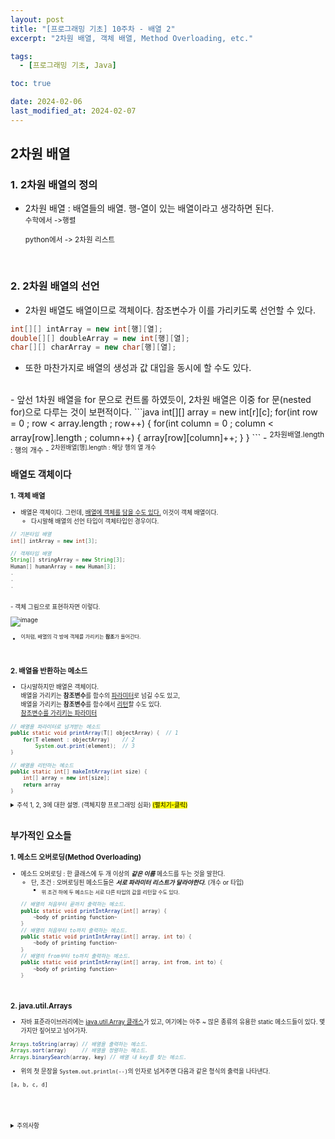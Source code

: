 ```yaml
---
layout: post
title: "[프로그래밍 기초] 10주차 - 배열 2"
excerpt: "2차원 배열, 객체 배열, Method Overloading, etc."

tags:
  - [프로그래밍 기초, Java]

toc: true

date: 2024-02-06
last_modified_at: 2024-02-07
---
```

## 2차원 배열
### 1. 2차원 배열의 정의
- 2차원 배열 : 배열들의 배열. 행-열이 있는 배열이라고 생각하면 된다.  
  <sub> 수학에서 ->행렬

  <sup> python에서 -> 2차원 리스트  
<br>

### 2. 2차원 배열의 선언
- 2차원 배열도 배열이므로 객체이다. 참조변수가 이를 가리키도록 선언할 수 있다.
```java
int[][] intArray = new int[행][열];
double[][] doubleArray = new int[행][열];
char[][] charArray = new char[행][열]; 
```
- 또한 마찬가지로 배열의 생성과 값 대입을 동시에 할 수도 있다.  
<br>
- 앞선 1차원 배열을 for 문으로 컨트롤 하였듯이, 2차원 배열은 이중 for 문(nested for)으로 다루는 것이 보편적이다.
```java
int[][] array = new int[r][c];
for(int row = 0 ; row < array.length ; row++) {
    for(int column = 0 ; column < array[row].length ; column++) {
      array[row][column]++;
    }
}
```
- <sup> 2차원배열.length  :  행의 개수
- <sup> 2차원배열[행].length  :  해당 행의 열 개수  
<br>

## 배열도 객체이다
### 1. 객체 배열
- 배열은 객체이다. 그런데, <u>배열에 객체를 담을 수도 있다.</u> 이것이 객체 배열이다.
  - 다시말해 배열의 선언 타입이 객체타입인 경우이다.

```java
// 기본타입 배열
int[] intArray = new int[3];

// 객체타입 배열
String[] stringArray = new String[3];
Human[] humanArray = new Human[3];
.
.
.
```

<br>
- 객체 그림으로 표현하자면 이렇다.

![image](https://i.imgur.com/5tU204A.png)
- <sup> 이처럼, 배열의 각 방에 객체를 가리키는 **참조**가 들어간다.  
<br>

### 2. 배열을 반환하는 메소드
- 다시말하지만 배열은 객체이다.  
배열을 가리키는 **참조변수**를 함수의 <u>파라미터</u>로 넘길 수도 있고,  
배열을 가리키는 **참조변수**를 함수에서 <u>리턴</u>할 수도 있다.  
[참조변수를 가리키는 파라미터](https://orbit3230.github.io/2022/03/17/PB_week9/#1-%EC%B0%B8%EC%A1%B0%EB%B3%80%EC%88%98%EB%A5%BC-%EA%B0%80%EB%A6%AC%ED%82%A4%EB%8A%94-%ED%8C%8C%EB%9D%BC%EB%AF%B8%ED%84%B0)

``` java
// 배열을 파라미터로 넘겨받는 메소드
public static void printArray(T[] objectArray) {  // 1
    for(T element : objectArray)    // 2
        System.out.print(element);  // 3
}

// 배열을 리턴하는 메소드
public static int[] makeIntArray(int size) {
    int[] array = new int[size];
    return array
}
```

<details>
<summary>주석 1, 2, 3에 대한 설명. (객체지향 프로그래밍 심화) <mark>(펼치기-클릭)</mark></summary>
<div markdown="1">

- 주석 1 : `T` 는 제네릭(generic) 타입으로서, 객체지향프로그래밍 포스팅 후 링크를 추후 달아 놓겠다. 쉽게 말하자면, 이 함수를 호출할 때는 단순히 `int[]`나 `Human[]`(객체배열)과 같이 특정 타입에 얽매이지 않고 사용하고자 하는 타입에 따라 적응형으로 **"정해지는"** 타입이다.  
다만 이와 같은 제네릭 타입 역시 일단 타입이 정해지고 나면 범용성이 떨어지는 문제가 있기에, 객체지향 프로그래밍 8주차에서는 제네릭과 함께 와일드카드(wildcard)를 함께 다룬다. 이는 차차 알아가자.  

- 주석 2 : `for-each` 구문이다. 배열과 같은 리스트 형태의 개체를 다룰 때 유용하게 쓰이는 for구문의 변형형태로서, 아래와 같은 형태로 사용 가능하다.

```java
for(타입 배열값을 차례로 담을 변수이름 : 배열이름) {
    ~body~
}
```

- 주석 3 : PrintWriter.print() 함수의 인자로 객체를 건네주면, 이는 해당 객체의 toString() 메소드를 묵시적으로 호출한다.  
위의 경우, `T[]` 배열이므로 아직은 어떤 타입의 원소가 들어있을 지 알 수 없다. 그렇지만 메소드를 호출할 때 타입은 결정되며, 이는 다형성(Polymorphism)이라고 한다.(추후 링크 첨부)  
예를들어 메소드 호출 시 `클래스이름.printArray(String[] 타입 변수)` 와 같이 `String[]` 타입으로 정해진다면, 배열에는 String 타입의 원소가 해당되므로  
`System.out.print(element)`는 `element.toString()`, 즉 `String` 클래스의 인스턴스 메소드 `toString()`을 묵시적으로 호출했음을 의미한다.  
<br>
  <details>
  <summary>여기서 가능한 궁금증 <mark>(펼치기-클릭)</mark></summary>
  <div markdown="1">

  - 그러면 여기서 이런 궁금증이 생길 수도 있다. 해당 객체를 만드는 클래스에서 `toString()` 메소드를 갖고 있지 않으면 어떡하지?  
  모든 클래스는 `java.lang.Object` 클래스를 상속(추후 링크 첨부) 한다. 이 때 `Object` 클래스는 `toString()` 메소드를 갖고 있기 때문에, 결국 모든 클래스는 `toString()` 메소드를 따로 Override(추후 링크 첨부) 하지 않는 한, `Object` 클래스 내 `toString()` 메소드를 상속하여 갖고 있게 된다. 따라서 모든 객체는 `toString()` 메소드를 갖는다.  
  </div>
  </details>
</div>
</details>
<br>

## 부가적인 요소들
### 1. 메소드 오버로딩(Method Overloading)
- 메소드 오버로딩 : 한 클래스에 두 개 이상의 ***같은 이름*** 메소드를 두는 것을 말한다.
  - 단, 조건 : 오버로딩된 메소드들은 ***서로 파라미터 리스트가 달라야한다.*** (개수 or 타입)
    - <sub> 위 조건 하에 두 메소드는 서로 다른 타입의 값을 리턴할 수도 있다.
  ```java
  // 배열의 처음부터 끝까지 출력하는 메소드.
  public static void printIntArray(int[] array) {
      ~body of printing function~
  }
  // 배열의 처음부터 to까지 출력하는 메소드.
  public static void printIntArray(int[] array, int to) {
      ~body of printing function~
  }
  // 배열의 from부터 to까지 출력하는 메소드.
  public static void printIntArray(int[] array, int from, int to) {
      ~body of printing function~
  }
  ```
<br>

### 2. java.util.Arrays
- 자바 표준라이브러리에는 [java.util.Array 클래스](https://download.java.net/java/GA/jdk14/docs/api/java.base/java/util/Arrays.html)가 있고, 여기에는 아주 ~ 많은 종류의 유용한 static 메소드들이 있다. 몇 가지만 짚어보고 넘어가자.
```java
Arrays.toString(array) // 배열을 출력하는 메소드.
Arrays.sort(array)     // 배열을 정렬하는 메소드.
Arrays.binarySearch(array, key) // 배열 내 key를 찾는 메소드.
```
- 위의 첫 문장을 `System.out.println(--)`의 인자로 넘겨주면 다음과 같은 형식의 출력을 나타낸다.
```
[a, b, c, d]
```
<br>
<br>
<br>
<br>
<details>
<summary>주의사항</summary>
<div markdown="1">
이 포스팅은 강원대학교 정충교 교수님의 프로그래밍 기초 수업을 들으며 내용을 정리 한 것입니다.  
수업 내용에 대한 저작권은 교수님께 있으니,  
다른 곳으로의 무분별한 내용 복사를 자제해 주세요.
</div>
</details>  
